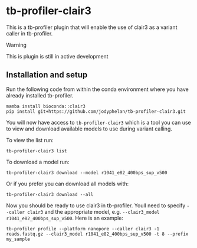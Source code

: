 # tb-profiler-clair3

This is a tb-profiler plugin that will enable the use of clair3 as a variant caller in tb-profiler. 

> [!WARNING]
> This is plugin is still in active development



## Installation and setup

Run the following code from within the conda environment where you have already installed tb-profiler.

```
mamba install bioconda::clair3
pip install git+https://github.com/jodyphelan/tb-profiler-clair3.git
```

You will now have access to `tb-profiler-clair3` which is a tool you can use to view and download available models to use during variant calling.

To view the list run:

```
tb-profiler-clair3 list 
```

To download a model run:

```
tb-profiler-clair3 download --model r1041_e82_400bps_sup_v500
```

Or if you prefer you can download all models with:

```
tb-profiler-clair3 download --all
```

Now you should be ready to use clair3 in tb-profiler. Youll need to specify `--caller clair3` and the appropriate model, e.g. `--clair3_model r1041_e82_400bps_sup_v500`. Here is an example:

```
tb-profiler profile --platform nanopore --caller clair3 -1 reads.fastq.gz --clair3_model r1041_e82_400bps_sup_v500 -t 8 --prefix my_sample
```